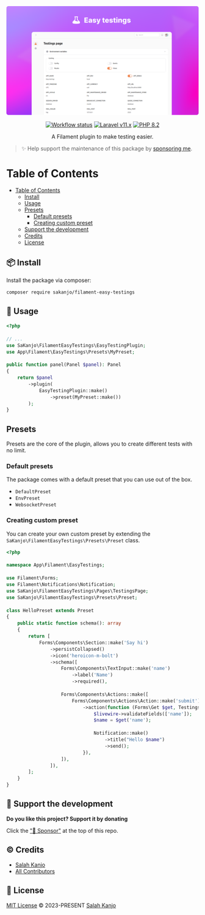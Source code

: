 ![Preview](./art/preview.png)

<p align="center">
    <a href="https://github.com/sakanjo/filament-easy-testings/actions"><img alt="Workflow status" src="https://img.shields.io/github/actions/workflow/status/sakanjo/filament-easy-testings/tests.yml?style=for-the-badge"></a>
    <a href="https://laravel.com"><img alt="Laravel v11.x" src="https://img.shields.io/badge/Laravel-v11.x-FF2D20?style=for-the-badge&logo=laravel"></a>
    <a href="https://php.net"><img alt="PHP 8.2" src="https://img.shields.io/badge/PHP-8.2-777BB4?style=for-the-badge&logo=php"></a>
</p>

<p align="center">A Filament plugin to make testing easier.</p>

> ✨ Help support the maintenance of this package by [sponsoring me](https://github.com/sponsors/sakanjo).

Table of Contents
=================

- [Table of Contents](#table-of-contents)
  - [Install](#-install)
  - [Usage](#-usage)
  - [Presets](#presets)
    - [Default presets](#default-presets)
    - [Creating custom preset](#creating-custom-preset)
  - [Support the development](#-support-the-development)
  - [Credits](#%EF%B8%8F-credits)
  - [License](#-license)

## 📦 Install

Install the package via composer:

```
composer require sakanjo/filament-easy-testings
```

## 🦄 Usage

```php
<?php

// ...
use SaKanjo\FilamentEasyTestings\EasyTestingPlugin;
use App\Filament\EasyTestings\Presets\MyPreset;

public function panel(Panel $panel): Panel
{
    return $panel
        ->plugin(
            EasyTestingPlugin::make()
                ->preset(MyPreset::make())
        );
}
```

## Presets

Presets are the core of the plugin, allows you to create different tests with no limit.

### Default presets

The package comes with a default preset that you can use out of the box.

- `DefaultPreset`
- `EnvPreset`
- `WebsocketPreset`

### Creating custom preset

You can create your own custom preset by extending the `SaKanjo\FilamentEasyTestings\Presets\Preset` class.

```php
<?php

namespace App\Filament\EasyTestings;

use Filament\Forms;
use Filament\Notifications\Notification;
use SaKanjo\FilamentEasyTestings\Pages\TestingsPage;
use SaKanjo\FilamentEasyTestings\Presets\Preset;

class HelloPreset extends Preset
{
    public static function schema(): array
    {
        return [
            Forms\Components\Section::make('Say hi')
                ->persistCollapsed()
                ->icon('heroicon-m-bolt')
                ->schema([
                    Forms\Components\TextInput::make('name')
                        ->label('Name')
                        ->required(),

                    Forms\Components\Actions::make([
                        Forms\Components\Actions\Action::make('submit')
                            ->action(function (Forms\Get $get, TestingsPage $livewire): void {
                                $livewire->validateFields(['name']);
                                $name = $get('name');

                                Notification::make()
                                    ->title("Hello $name")
                                    ->send();
                            }),
                    ]),
                ]),
        ];
    }
}
```

## 💖 Support the development

**Do you like this project? Support it by donating**

Click the ["💖 Sponsor"](https://github.com/sponsors/sakanjo) at the top of this repo.

## ©️ Credits

- [Salah Kanjo](https://github.com/sakanjo)
- [All Contributors](../../contributors)

## 📄 License

[MIT License](https://github.com/sakanjo/filament-easy-testings/blob/master/LICENSE) © 2023-PRESENT [Salah Kanjo](https://github.com/sakanjo)
